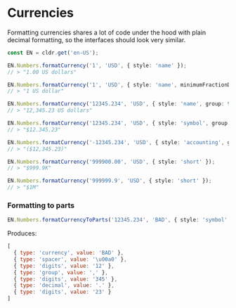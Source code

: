# Currencies

Formatting currencies shares a lot of code under the hood with plain decimal formatting, so the interfaces should look very similar.

```typescript
const EN = cldr.get('en-US');

EN.Numbers.formatCurrency('1', 'USD', { style: 'name' });
// > "1.00 US dollars"

EN.Numbers.formatCurrency('1', 'USD', { style: 'name', minimumFractionDigits: 0 });
// > "1 US dollar"

EN.Numbers.formatCurrency('12345.234', 'USD', { style: 'name', group: true });
// > "12,345.23 US dollars"

EN.Numbers.formatCurrency('12345.234', 'USD', { style: 'symbol', group: true });
// > "$12.345.23"

EN.Numbers.formatCurrency('-12345.234', 'USD', { style: 'accounting', group: true });
// > "($12,345.23)"

EN.Numbers.formatCurrency('999900.00', 'USD', { style: 'short' });
// > "$999.9K"

EN.Numbers.formatCurrency('999999.9', 'USD', { style: 'short' });
// > "$1M"
```

### Formatting to parts

```typescript
EN.Numbers.formatCurrencyToParts('12345.234', 'BAD', { style: 'symbol', group: true });
```
Produces:
```javascript
[
  { type: 'currency', value: 'BAD' },
  { type: 'spacer', value: '\u00a0' },
  { type: 'digits', value: '12' },
  { type: 'group', value: ',' },
  { type: 'digits', value: '345' },
  { type: 'decimal', value: '.' },
  { type: 'digits', value: '23' }
]
```
